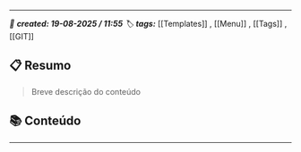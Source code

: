 
---
*📅 **created: 19-08-2025 / 11:55**
🏷️ **tags:*** [[Templates]] ,  [[Menu]]  , [[Tags]] , [[GIT]] 
## 📋 Resumo

> Breve descrição do conteúdo

## 📚 Conteúdo
 

---



 
